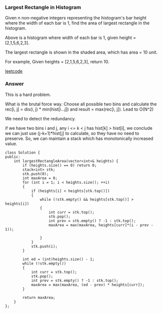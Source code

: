 ### Largest Rectangle in Histogram
Given n non-negative integers representing the histogram's bar height where the width of each bar is 1, find the area of largest rectangle in the histogram.


Above is a histogram where width of each bar is 1, given height = [2,1,5,6,2,3].


The largest rectangle is shown in the shaded area, which has area = 10 unit.

For example,
Given heights = [2,1,5,6,2,3],
return 10.

[leetcode](https://leetcode.com/problems/largest-rectangle-in-histogram/description/)

### Answer 
This is a hard problem. 

What is the brutal force way. Choose all possible two bins and calculate the rec[i, j] = dis(i, j) * min(hist[i...j]) and result = max(rec[i, j]). Lead to O(N^2)

We need to detect the redundancy. 

if we have two bins i and j, any i <= k < j has hist[k] > hist[i], we conclude we can just use (j-k+1)\*hist[j] to calculate, so they have no need to preserve. So, we can maintain a stack which has monotonically increased value. 

	class Solution {
	public:
	    int largestRectangleArea(vector<int>& heights) {
	        if (heights.size() == 0) return 0;
	        stack<int> stk;
	        stk.push(0);
	        int maxArea = 0;
	        for (int i = 1; i < heights.size(); ++i)
	        {
	            if (heights[i] < heights[stk.top()]) 
	            {
	                while (!stk.empty() && heights[stk.top()] > heights[i])
	                {
	                    int curr = stk.top();
	                    stk.pop();
	                    int prev = stk.empty() ? -1 : stk.top();
	                    maxArea = max(maxArea, heights[curr]*(i - prev - 1));
	                   
	                }
	            }
	            stk.push(i);
	        }
	        
	        int ed = (int)heights.size() - 1;
	        while (!stk.empty())
	        {
	            int curr = stk.top();
	            stk.pop();
	            int prev = stk.empty() ? -1 : stk.top();
	            maxArea = max(maxArea, (ed - prev) * heights[curr]);
	        }
	        
	        return maxArea;
	    }
	};
